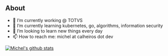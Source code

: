 ## About
- 🔭 I’m currently working @ TOTVS
- 🌱 I’m currently learning kubernetes, go, algorithms, information security
- 🤔 I’m looking to learn new things every day
- 📫 How to reach me: michel at calheiros dot dev

[![Michel's github stats](https://github-readme-stats.vercel.app/api?username=clh97&count_private=true&theme=radical&show_icons=true)](https://github.com/anuraghazra/github-readme-stats)
